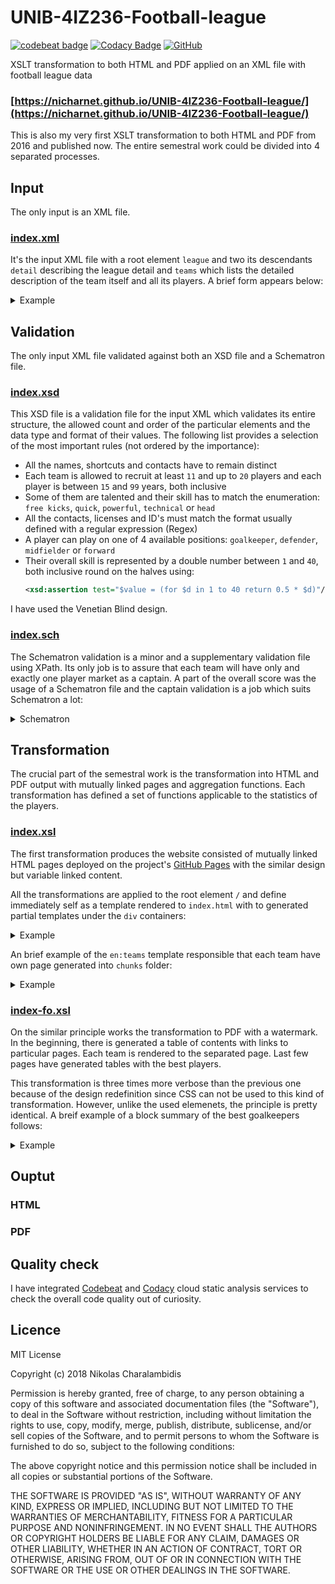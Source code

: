 # UNIB-4IZ236-Football-league

[![codebeat badge](https://codebeat.co/badges/fb32e12d-6a48-452b-a24b-327918bf1aa1)](https://codebeat.co/projects/github-com-nicharnet-unib-4iz236-football-league-master)
[![Codacy Badge](https://api.codacy.com/project/badge/Grade/50efc37159ae46579add55cda74e44e7)](https://www.codacy.com/app/NicharNET/UNIB-4IZ236-Football-league?utm_source=github.com&amp;utm_medium=referral&amp;utm_content=NicharNET/UNIB-4IZ236-Football-league&amp;utm_campaign=Badge_Grade)
[![GitHub](https://img.shields.io/github/license/mashape/apistatus.svg)](https://github.com/NicharNET/UNIB-4IZ236-Football-league/blob/master/LICENSE)

XSLT transformation to both HTML and PDF applied on an XML file with football league data

### [https://nicharnet.github.io/UNIB-4IZ236-Football-league/](https://nicharnet.github.io/UNIB-4IZ236-Football-league/)

This is also my very first XSLT transformation to both HTML and PDF from 2016 and published now. The entire semestral work could be divided into 4 separated processes. 

## Input

The only input is an XML file.

### [index.xml](https://github.com/NicharNET/UNIB-4IZ236-Football-league/blob/master/index.html)

It's the input XML file with a root element `league` and two its descendants `detail` describing the league detail and `teams` which lists the detailed description of the team itself and all its players. A brief form appears below:

<details><summary>Example</summary>
	
```XML
<league>
    <detail>
        <!--/* League details */ -->
    </detail>
    <teams>
        <team>
            <description>
                <!--/* Team description */ -->
            </description>
            <players>
                <player>
                    <!--/* Player description */ -->
                </player>
                <!--/* Another player */ -->
        </team>
        <!--/* Another team */ -->
    </teams>
</league>
```
</details>

## Validation

The only input XML file validated against both an XSD file and a Schematron file.

### [index.xsd](https://github.com/NicharNET/UNIB-4IZ236-Football-league/blob/master/index.xsd)

This XSD file is a validation file for the input XML which validates its entire structure, the allowed count and order of the particular elements and the data type and format of their values. The following list provides a selection of the most important rules (not ordered by the importance):

 - All the names, shortcuts and contacts have to remain distinct
 - Each team is allowed to recruit at least `11` and up to `20` players and each player is between `15` and `99` years, both inclusive
 - Some of them are talented and their skill has to match the enumeration: `free kicks`, `quick`, `powerful`, `technical` or `head`
 - All the contacts, licenses and ID's must match the format usually defined with a regular expression (Regex)
 - A player can play on one of 4 available positions: `goalkeeper`, `defender`, `midfielder` or `forward`
 - Their overall skill is represented by a double number between `1` and `40`, both inclusive round on the halves using:
     ```XML
     <xsd:assertion test="$value = (for $d in 1 to 40 return 0.5 * $d)"/>
     ````   
     
I have used the Venetian Blind design.

### [index.sch](https://github.com/NicharNET/UNIB-4IZ236-Football-league/blob/master/index.sch)

The Schematron validation is a minor and a supplementary validation file using XPath. Its only job is to assure that each team will have only and exactly one player market as a captain. A part of the overall score was the usage of a Schematron file and the captain validation is a job which suits Schematron a lot:

<details><summary>Schematron</summary>

```XML
<pattern id="check">
    <rule context="//teams/team">
        <assert test="count(players/player[@status='captain']) = 1">
            <!-- Error message -->
        </assert>
    </rule>
</pattern>
```
</details>

## Transformation

The crucial part of the semestral work is the transformation into HTML and PDF output with mutually linked pages and aggregation functions. Each transformation has defined a set of functions applicable to the statistics of the players.

### [index.xsl](https://github.com/NicharNET/UNIB-4IZ236-Football-league/blob/master/index.xsl)

The first transformation produces the website consisted of mutually linked HTML pages deployed on the project's [GitHub Pages](https://nicharnet.github.io/UNIB-4IZ236-Football-league) with the similar design but variable linked content.

All the transformations are applied to the root element `/` and define immediately self as a template rendered to `index.html` with  to generated partial templates under the `div` containers:

<details><summary>Example</summary>

```XML
<xsl:template match="/">
    <xsl:result-document href="index.html" format="html">
        <html>
            <head>
                <!-- /* SKIPPED: The header */ -->
            </head>
            <body>
                <div id="header-bar"/> <xsl:call-template name="header-bar"/>	
                <div id="header">       
                    <xsl:call-template name="header-index"/>         <!-- /* Menu template */-->
                </div>	
                <div id="league">
                    <xsl:apply-templates select="//en:detail"/>	     <!-- /* League summary template */-->
                </div>
                <div id="teams">
                    <xsl:apply-templates select="//en:teams"/>       <!-- /* Teams table template */-->
                </div>
                <div id="footer">
                    <xsl:call-template name="footer"/>               <!-- /* Footer template */-->
                </div>
            </body>
        </html>
    </xsl:result-document>
    
    <xsl:result-document href="best-players.html">                   <!-- /* Best players page render */-->
        <xsl:call-template name="best-players"/>
    </xsl:result-document>
    <xsl:result-document href="top-11.html">	                     <!-- /* Top 11 page render */-->
        <xsl:call-template name="top-11"/>
    </xsl:result-document>
</xsl:template>
```
</details>

An brief example of the `en:teams` template responsible that each team have own page generated into `chunks` folder:

<details><summary>Example</summary>

```XML
<xsl:template match="en:teams">
    <h2>Teams</h2>
    <table id="teams">
        <tr id="teams-label">
            <!-- /* SKIPPED: Table header labels */-->
        </tr>
        <xsl:for-each select="en:team">
    
            <!-- /* Sorted table of teams with links to the newly generated pages below */-->
            <xsl:sort select="@id"/>
                <tr id="teams">
                    <td><a href="chunks/{translate(en:description/en:name, $uppercase, $lowercase)}.html">
	                <xsl:value-of select="@id"/>
	            </a></td>
                    <td><xsl:value-of select="en:description/en:short"/></td>
                    <td><xsl:value-of select="en:description/en:name"/></td>
                    <td><xsl:value-of select="en:description/en:trainer/en:name"/></td>
                    <td><xsl:value-of select="en:calculatePower(en:players)"/></td>
                </tr>
     
            <!-- /* Generated page for each team */-->
            <xsl:result-document 
		    href="chunks/{translate(en:description/en:name, $uppercase, $lowercase)}.html" 
		    format="html">
                <html>
                    <head>
                        <title><xsl:value-of select="en:description/en:name"/></title>
                        <link rel="stylesheet" type="text/css" href="../index.css"/>
                    </head>
                    <body>
                        <!-- /* SKIPPED: Header and  watermark */-->	
                        <div id="league">
	                    <!-- /* Generated team description using another template */-->
                            <xsl:apply-templates select="en:description"/>    
                        </div>
                        <div id="teams">
	                    <!-- /* Generated list of players using another template */-->
                            <xsl:apply-templates select="en:players"/>        
                        </div>
                        <div id="footer"/>
                    </body>
                </html>
            </xsl:result-document>
        </xsl:for-each>
    </table>
</xsl:template>
```
</details>

### [index-fo.xsl](https://github.com/NicharNET/UNIB-4IZ236-Football-league/blob/master/index-fo.xsl)

On the similar principle works the transformation to PDF with a watermark. In the beginning, there is generated a table of contents with links to particular pages. Each team is rendered to the separated page. Last few pages have generated tables with the best players.

This transformation is three times more verbose than the previous one because of the design redefinition since CSS can not be used to this kind of transformation. However, unlike the used elemenets, the principle is pretty identical. A breif example of a block summary of the best goalkeepers follows:

<details><summary>Example</summary>
	
```XML
<xsl:template name="bestPlayers">
    <fo:block id="bestPlayers" break-before="page"></fo:block>
        <xsl:call-template name="watermark"/>
        <fo:block font-size="9mm" text-align="center" padding-top="5mm">
            <xsl:text>Best players</xsl:text>
        </fo:block>
	
	<!-- /* Block for the best goalkeepers */-->
        <fo:block padding-before="1cm" width="75%">
            <fo:block margin-left="2cm">
                <fo:block font-size="6mm" padding-after="5mm">
	            <xsl:text>Best goalkeepers</xsl:text>
	        </fo:block>		
                <fo:table text-align="center" white-space="nowrap" width="75%" font-size="3mm">
                    <fo:table-column width="20%"/>
                    <!-- /* SKIPPED: 4 identical lines */-->
                    <fo:table-column width="20%"/>
	
	            <!-- /* Table header definition */-->
                    <fo:table-header>
                        <fo:table-row font-size="3mm" height="8mm">
                            <fo:table-cell><fo:block>NAME</fo:block></fo:table-cell>
                            <!-- /* SKIPPED: Age, Nationality and Skill */-->
                            <fo:table-cell><fo:block>TEAM</fo:block></fo:table-cell>
                            <fo:table-cell><fo:block></fo:block></fo:table-cell>
                        </fo:table-row>
                    </fo:table-header>
	
	            <!-- /* Table body definition */-->
                    <fo:table-body padding-top="5mm">		
                        <xsl:for-each select=
				 "en:league/en:teams/en:team/en:players/en:player[@position='goalkeeper']">
                            <xsl:sort select="en:skill" data-type="number" order="descending"/>
                            <xsl:if test="position() &lt;= 6"> 
	                        <!-- /* Call of the template rendering the player characteristics */-->
                                <xsl:call-template name="six-characteristics"> 
                                    <xsl:with-param name="node" select="."/>
                                </xsl:call-template>
                            </xsl:if>
                        </xsl:for-each>
                    </fo:table-body>
                </fo:table>			
            </fo:block>
        </fo:block>

        <!-- /* SKIPPED: 3 blocks for the defenders, midfielders and forwards */-->
	
    </fo:block>
</xsl:template>
```
</details>

## Ouptut

### HTML

### PDF

## Quality check
I have integrated [Codebeat](https://codebeat.co) and [Codacy](https://www.codacy.com) cloud static analysis services to check the overall code quality out of curiosity. 

## Licence

MIT License

Copyright (c) 2018 Nikolas Charalambidis

Permission is hereby granted, free of charge, to any person obtaining a copy
of this software and associated documentation files (the "Software"), to deal
in the Software without restriction, including without limitation the rights
to use, copy, modify, merge, publish, distribute, sublicense, and/or sell
copies of the Software, and to permit persons to whom the Software is
furnished to do so, subject to the following conditions:

The above copyright notice and this permission notice shall be included in all
copies or substantial portions of the Software.

THE SOFTWARE IS PROVIDED "AS IS", WITHOUT WARRANTY OF ANY KIND, EXPRESS OR
IMPLIED, INCLUDING BUT NOT LIMITED TO THE WARRANTIES OF MERCHANTABILITY,
FITNESS FOR A PARTICULAR PURPOSE AND NONINFRINGEMENT. IN NO EVENT SHALL THE
AUTHORS OR COPYRIGHT HOLDERS BE LIABLE FOR ANY CLAIM, DAMAGES OR OTHER
LIABILITY, WHETHER IN AN ACTION OF CONTRACT, TORT OR OTHERWISE, ARISING FROM,
OUT OF OR IN CONNECTION WITH THE SOFTWARE OR THE USE OR OTHER DEALINGS IN THE
SOFTWARE.
